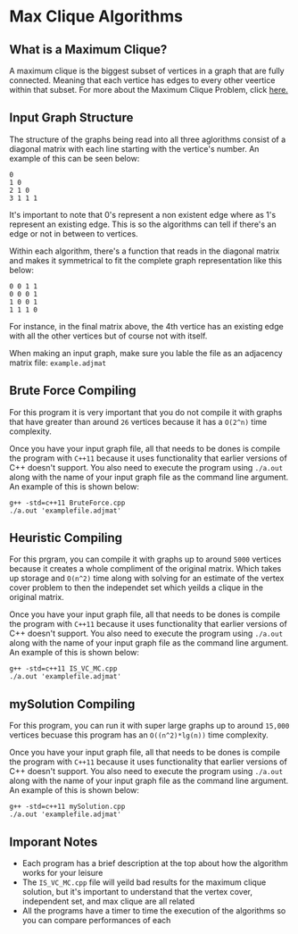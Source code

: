 # Max Clique Algorithms

## What is a Maximum Clique?
A maximum clique is the biggest subset of vertices in a graph that are fully connected. Meaning that each vertice has edges to every other veertice within that subset. For more about the Maximum Clique Problem, click [here.](https://en.wikipedia.org/wiki/Clique_problem)

## Input Graph Structure
The structure of the graphs being read into all three aglorithms consist of a diagonal matrix with each line starting with the vertice's number. An example of this can be seen below:

```
0
1 0
2 1 0
3 1 1 1
```

It's important to note that 0's represent a non existent edge where as 1's represent an existing edge. This is so the algorithms can tell if there's an edge or not in between to vertices.

Within each algorithm, there's a function that reads in the diagonal matrix and makes it symmetrical to fit the complete graph representation like this below:

```
0 0 1 1
0 0 0 1
1 0 0 1
1 1 1 0
```

For instance, in the final matrix above, the 4th vertice has an existing edge with all the other vertices but of course not with itself.

When making an input graph, make sure you lable the file as an adjacency matrix file: 
```example.adjmat```

## Brute Force Compiling
For this program it is very important that you do not compile it with graphs that have greater than around `26` vertices because it has a `O(2^n)` time complexity.

Once you have your input graph file, all that needs to be dones is compile the program with `C++11` because it uses functionality that earlier versions of C++ doesn't support. You also need to execute the program using `./a.out` along with the name of your input graph file as the command line argument. An example of this is shown below:
```
g++ -std=c++11 BruteForce.cpp
./a.out 'examplefile.adjmat'
```

## Heuristic Compiling
For this prgram, you can compile it with graphs up to around `5000` vertices because it creates a whole compliment of the original matrix. Which takes up storage and `O(n^2)` time along with solving for an estimate of the vertex cover problem to then the independet set which yeilds a clique in the original matrix.

Once you have your input graph file, all that needs to be dones is compile the program with `C++11` because it uses functionality that earlier versions of C++ doesn't support. You also need to execute the program using `./a.out` along with the name of your input graph file as the command line argument. An example of this is shown below:
```
g++ -std=c++11 IS_VC_MC.cpp
./a.out 'examplefile.adjmat'
```

## mySolution Compiling
For this program, you can run it with super large graphs up to around `15,000` vertices becuase this program has an `O((n^2)*lg(n))` time complexity. 

Once you have your input graph file, all that needs to be dones is compile the program with `C++11` because it uses functionality that earlier versions of C++ doesn't support. You also need to execute the program using `./a.out` along with the name of your input graph file as the command line argument. An example of this is shown below:
```
g++ -std=c++11 mySolution.cpp
./a.out 'examplefile.adjmat'
```

## Imporant Notes
- Each program has a brief description at the top about how the algorithm works for your leisure
- The `IS_VC_MC.cpp` file will yeild bad results for the maximum clique solution, but it's important to understand that the vertex cover, independent set, and max clique are all related
- All the programs have a timer to time the execution of the algorithms so you can compare performances of each
